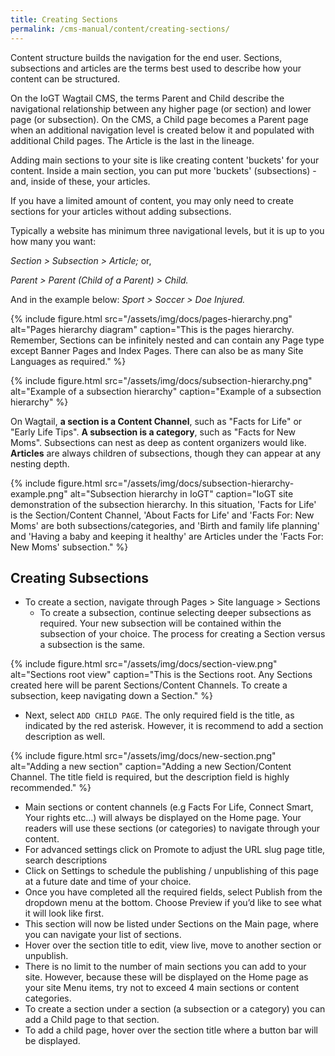 ```yaml
---
title: Creating Sections
permalink: /cms-manual/content/creating-sections/
---
```


Content structure builds the navigation for the end user. Sections, subsections and articles are the terms best used to describe how your content can be structured.

On the IoGT Wagtail CMS, the terms Parent and Child describe the navigational relationship between any higher page (or section) and lower page (or subsection). On the CMS, a Child page becomes a Parent page when an additional navigation level is created below it and populated with additional Child pages. The Article is the last in the lineage.

Adding main sections to your site is like creating content 'buckets' for your content. Inside a main section, you can put more 'buckets' (subsections) - and, inside of these, your articles.

If you have a limited amount of content, you may only need to create sections for your articles without adding subsections.

Typically a website has minimum three navigational levels, but it is up to you how many you want:

_Section > Subsection > Article;_ or,

_Parent > Parent (Child of a Parent) > Child._

And in the example below: _Sport > Soccer > Doe Injured._

{% include figure.html src="/assets/img/docs/pages-hierarchy.png" alt="Pages hierarchy diagram" caption="This is the pages hierarchy. Remember, Sections can be infinitely nested and can contain any Page type except Banner Pages and Index Pages. There can also be as many Site Languages as required." %}

{% include figure.html src="/assets/img/docs/subsection-hierarchy.png" alt="Example of a subsection hierarchy" caption="Example of a subsection hierarchy" %}

On Wagtail, **a section is a Content Channel**, such as "Facts for Life" or "Early Life Tips". **A subsection is a category**, such as "Facts for New Moms". Subsections can nest as deep as content organizers would like. **Articles** are always children of subsections, though they can appear at any nesting depth.

{% include figure.html src="/assets/img/docs/subsection-hierarchy-example.png" alt="Subsection hierarchy in IoGT" caption="IoGT site demonstration of the subsection hierarchy. In this situation, 'Facts for Life' is the Section/Content Channel, 'About Facts for Life' and 'Facts For: New Moms' are both subsections/categories, and 'Birth and family life planning' and 'Having a baby and keeping it healthy' are Articles under the 'Facts For: New Moms' subsection." %}

## Creating Subsections

- To create a section, navigate through Pages > Site language > Sections
  - To create a subsection, continue selecting deeper subsections as required. Your new subsection will be contained within the subsection of your choice. The process for creating a Section versus a subsection is the same.

{% include figure.html src="/assets/img/docs/section-view.png" alt="Sections root view" caption="This is the Sections root. Any Sections created here will be parent Sections/Content Channels. To create a subsection, keep navigating down a Section." %}

- Next, select `ADD CHILD PAGE`. The only required field is the title, as indicated by the red asterisk. However, it is recommend to add a section description as well.

{% include figure.html src="/assets/img/docs/new-section.png" alt="Adding a new section" caption="Adding a new Section/Content Channel. The title field is required, but the description field is highly recommended." %}

- Main sections or content channels (e.g Facts For Life, Connect Smart, Your rights etc…) will always be displayed on the Home page. Your readers will use these sections (or categories) to navigate through your content.
- For advanced settings click on Promote to adjust the URL slug page title, search descriptions
- Click on Settings to schedule the publishing / unpublishing of this page at a future date and time of your choice.
- Once you have completed all the required fields, select Publish from the dropdown menu at the bottom. Choose Preview if you’d like to see what it will look like first.
- This section will now be listed under Sections on the Main page, where you can navigate your list of sections.
- Hover over the section title to edit, view live, move to another section or unpublish.
- There is no limit to the number of main sections you can add to your site. However, because these will be displayed on the Home page as your site Menu items, try not to exceed 4 main sections or content categories.
- To create a section under a section (a subsection or a category) you can add a Child page to that section.
- To add a child page, hover over the section title where a button bar will be displayed.
